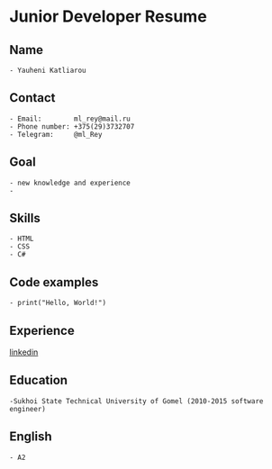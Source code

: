 # Junior Developer Resume

## Name
    - Yauheni Katliarou

## Contact
    - Email:        ml_rey@mail.ru
    - Phone number: +375(29)3732707
    - Telegram:     @ml_Rey


## Goal
    - new knowledge and experience 
    - 

## Skills
    - HTML
    - CSS
    - C#

## Code examples
    - print("Hello, World!")

## Experience
[linkedin](https://www.linkedin.com/in/евгений-котляров-597663165/)

## Education
    -Sukhoi State Technical University of Gomel (2010-2015 software engineer) 

## English
    - A2